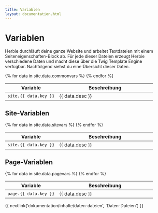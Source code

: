 ```yaml
---
title: Variablen
layout: documentation.html
---
```


# Variablen

Herbie durchläuft deine ganze Website und arbeitet Textdateien mit einem
Seiteneigenschaften-Block ab. Für jede dieser Dateien erzeugt Herbie
verschiedene Daten und macht diese über die Twig Template Engine verfügbar.
Nachfolgend siehst du eine Übersicht dieser Daten.


<table class="pure-table pure-table-horizontal" width="100%">
    <thead>
        <tr>
            <th width="35%">Variable</th>
            <th width="65%">Beschreibung</th>
        </tr>
    </thead>
    {% for data in site.data.commonvars %}
        <tr>
            <td><code>site.{{ data.key }}</code></td>
            <td markdown="1">{{ data.desc }}</td>
        </tr>
    {% endfor %}
</table>


## Site-Variablen

<table class="pure-table pure-table-horizontal" width="100%">
    <thead>
        <tr>
            <th width="35%">Variable</th>
            <th width="65%">Beschreibung</th>
        </tr>
    </thead>
    {% for data in site.data.sitevars %}
        <tr>
            <td><code>site.{{ data.key }}</code></td>
            <td markdown="1">{{ data.desc }}</td>
        </tr>
    {% endfor %}
</table>


## Page-Variablen

<table class="pure-table pure-table-horizontal" width="100%">
    <thead>
        <tr>
            <th width="35%">Variable</th>
            <th width="65%">Beschreibung</th>
        </tr>
    </thead>
    {% for data in site.data.pagevars %}
        <tr>
            <td><code>page.{{ data.key }}</code></td>
            <td markdown="1">{{ data.desc }}</td>
        </tr>
    {% endfor %}
</table>

{{ nextlink('dokumentation/inhalte/daten-dateien', 'Daten-Dateien') }}
